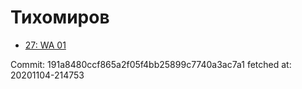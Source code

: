 # Тихомиров
- [27: WA 01](27.md)

Commit: 191a8480ccf865a2f05f4bb25899c7740a3ac7a1
 fetched at: 20201104-214753
